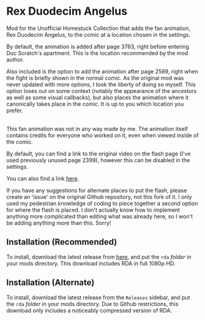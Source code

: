 # Rex Duodecim Angelus
Mod for the Unofficial Homestuck Collection that adds the fan animation, Rex Duodecim Angelus, to the comic at a location chosen in the settings.

By default, the animation is added after page 3763, right before entering Doc Scratch's apartment. This is the location recommended by the mod author.

Also included is the option to add the animation after page 2589, right when the fight is briefly shown in the normal comic. As the original mod was never updated with more options, I took the liberty of doing so myself. This option loses out on some context (notably the appearance of the ancestors as well as some visual callbacks), but also places the animation where it canonically takes place in the comic. It is up to you which location you prefer.<br /><br />

This fan animation was not in any way made by me. The animation itself contains credits for everyone who worked on it, even when viewed inside of the comic.

By default, you can find a link to the original video on the flash page (I've used previously unused page 2399), however this can be disabled in the settings.

You can also find a link [here](https://www.youtube.com/watch?v=-19Up0dLzNw). 

If you have any suggestions for alternate places to put the flash, please create an 'issue' on the original Github repository, not this fork of it. I only used my pedestrian knowledge of coding to piece together a second option for where the flash is placed. I don't actually know how to implement anything more complicated than editing what was already here, so I won't be adding anything more than this. Sorry! 

## Installation (Recommended)
To install, download the latest release from [here](https://drive.google.com/file/d/1YDqGuM3LDrNJCHF9ihjgydsxnhckPyTe/view?usp=sharing), and put the `rda` *folder* in your mods directory.
This download includes RDA in full 1080p HD.

## Installation (Alternate)
To install, download the latest release from the `Releases` sidebar, and put the `rda` *folder* in your mods directory.
Due to Github restrictions, this download only includes a noticeably compressed version of RDA.
